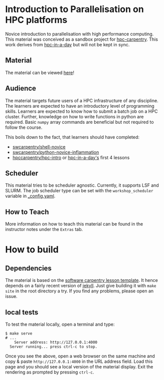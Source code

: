 # Introduction to Parallelisation on HPC platforms

Novice introduction to parallelisation with high performance computing. This
material was conceived as a sandbox project for
[hpc-carpentry](https://hpc-carpentry.org). This work derives from
[hpc-in-a-day](https://github.com/psteinb/hpc-in-a-day) but will not be kept in
sync.

## Material

The material can be viewed
[here](https://hpc-carpentry.github.io/hpc-parallel-novice/)!

## Audience

The material targets future users of a HPC infrastructure of any discipline.
The learners are expected to have an introductory level of programming skills.
Learners are expected to know how to submit a batch job on a HPC cluster.
Further, knowledge on how to write functions in python are required. Basic
`numpy` array commands are beneficial but not required to follow the course.

This boils down to the fact, that learners should have completed:

- [swcarpentry/shell-novice](https://swcarpentry.github.io/shell-novice/)
- [swcarpentry/python-novice-inflammation](
  https://swcarpentry.github.io/python-novice-inflammation/)
- [hpccarpentry/hpc-intro](https://carpentries-incubator.github.io/hpc-intro/)
  or [hpc-in-a-day's](https://psteinb.github.io/hpc-parallel-novice/) first 4
  lessons

## Scheduler

This material tries to be scheduler agnostic. Currently, it supports LSF and
SLURM. The job scheduler type can be set with the `workshop_scheduler` variable
in [_config.yaml](./_config.yaml).

## How to Teach 

More information on how to teach this material can be found in the instructor
notes under the `Extras` tab.

# How to build

## Dependencies

The material is based on the [software carpentry lesson
template](https://github.com/swcarpentry/styles). It hence depends on a fairly
recent version of [jekyll](jekyllrb.org). Just give building it with `make
site` in the root directory a try. If you find any problems, please open an
issue.

## local tests

To test the material locally, open a terminal and type:

```
$ make serve
# ...
    Server address: http://127.0.0.1:4000
  Server running... press ctrl-c to stop.
```

Once you see the above, open a web browser on the same machine and copy &
paste `http://127.0.0.1:4000` in the URL address field. Load this page and you
should see a local version of the material display. Exit the rendering as
prompted by pressing `ctrl-c`.
